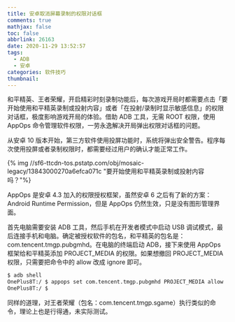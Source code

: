 ```yaml
---
title: 安卓取消屏幕录制的权限对话框
comments: true
mathjax: false
toc: false
abbrlink: 26163
date: 2020-11-29 13:52:57
tags:
  - ADB
  - 安卓
categories: 软件技巧
thumbnail:
---
```


和平精英、王者荣耀，开启精彩时刻录制功能后，每次游戏开局时都需要点击「要开始使用和平精英录制或投射内容」或者「在投射/录制时显示敏感信息」的权限对话框，极度影响游戏开局的体验。借助 ADB 工具，无需 ROOT 权限，使用 AppOps 命令管理软件权限，一劳永逸解决开局弹出权限对话框的问题。

<!--more-->

从安卓 10 版本开始，第三方软件使用投屏功能时，系统将弹出安全警告。程序每次使用投屏或者录制权限时，都需要经过用户的确认才能正常工作。

{% img //sf6-ttcdn-tos.pstatp.com/obj/mosaic-legacy/13843000270a6efca071c "要开始使用和平精英录制或投射内容吗？"%}

AppOps 是安卓 4.3 加入的权限授权框架，虽然安卓 6 之后有了新的方案：Android Runtime Permission，但是 AppOps 仍然生效，只是没有图形管理界面。

首先电脑需要安装 ADB 工具，然后手机在开发者模式中启动 USB 调试模式，最后连接手机和电脑。确定被授权软件的包名，和平精英的包名是：com.tencent.tmgp.pubgmhd。在电脑的终端启动 ADB，接下来使用 AppOps 框架给和平精英添加 PROJECT_MEDIA 的权限。如果想撤回 PROJECT_MEDIA 权限，只需要把命令中的 allow 改成 ignore 即可。

```sh
$ adb shell
OnePlus8T:/ $ appops set com.tencent.tmgp.pubgmhd PROJECT_MEDIA allow
OnePlus8T:/ $
```

同样的道理，对王者荣耀（包名：com.tencent.tmgp.sgame）执行类似的命令，理论上也是行得通，未实际测试。
